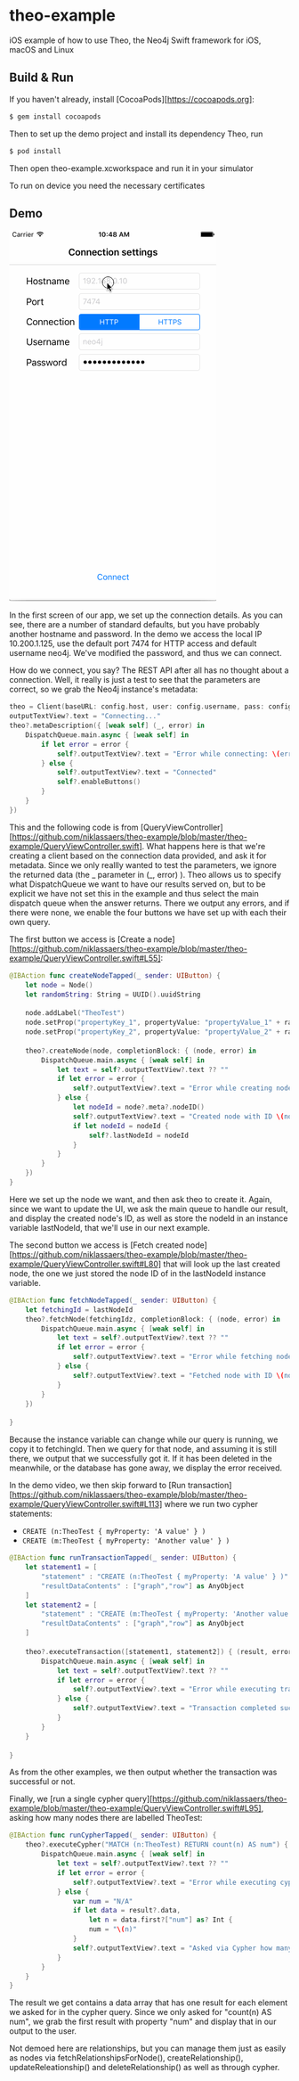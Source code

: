 # theo-example
iOS example of how to use Theo, the Neo4j Swift framework for iOS, macOS and Linux

## Build & Run

If you haven't already, install [CocoaPods][https://cocoapods.org]:

```bash
$ gem install cocoapods
```

Then to set up the demo project and install its dependency Theo, run

```bash
$ pod install
```

Then open theo-example.xcworkspace and run it in your simulator

To run on device you need the necessary certificates

## Demo

<img alt="Demo run of the application" src="Demo.gif"/>

In the first screen of our app, we set up the connection details. As you can see, there are a number of standard defaults, but you have probably another hostname and password. In the demo we access the local IP 10.200.1.125, use the default port 7474 for HTTP access and default username neo4j. We've modified the password, and thus we can connect.

How do we connect, you say? The REST API after all has no thought about a connection. Well, it really is just a test to see that the parameters are correct, so we grab the Neo4j instance's metadata:

```swift
theo = Client(baseURL: config.host, user: config.username, pass: config.password)
outputTextView?.text = "Connecting..."
theo?.metaDescription({ [weak self] (_, error) in
    DispatchQueue.main.async { [weak self] in
        if let error = error {
            self?.outputTextView?.text = "Error while connecting: \(error)"
        } else {
            self?.outputTextView?.text = "Connected"
            self?.enableButtons()
        }
    }
})
```

This and the following code is from [QueryViewController][https://github.com/niklassaers/theo-example/blob/master/theo-example/QueryViewController.swift].
What happens here is that we're creating a client based on the connection data provided, and ask it for metadata. Since we only reallly wanted to test the parameters, we ignore the returned data (the _ parameter in (_, error) ). Theo allows us to specify what DispatchQueue we want to have our results served on, but to be explicit we have not set this in the example and thus select the main dispatch queue when the answer returns. There we output any errors, and if there were none, we enable the four buttons we have set up with each their own query.

The first button we access is [Create a node][https://github.com/niklassaers/theo-example/blob/master/theo-example/QueryViewController.swift#L55]:

```swift
@IBAction func createNodeTapped(_ sender: UIButton) {
    let node = Node()
    let randomString: String = UUID().uuidString
    
    node.addLabel("TheoTest")
    node.setProp("propertyKey_1", propertyValue: "propertyValue_1" + randomString)
    node.setProp("propertyKey_2", propertyValue: "propertyValue_2" + randomString)
    
    theo?.createNode(node, completionBlock: { (node, error) in
        DispatchQueue.main.async { [weak self] in
            let text = self?.outputTextView?.text ?? ""
            if let error = error {
                self?.outputTextView?.text = "Error while creating node: \(error)\n\n\(text)"
            } else {
                let nodeId = node?.meta?.nodeID()
                self?.outputTextView?.text = "Created node with ID \(nodeId ?? "N/A")\n\n\(text)"
                if let nodeId = nodeId {
                    self?.lastNodeId = nodeId
                }
            }
        }
    })
}
```

Here we set up the node we want, and then ask theo to create it. Again, since we want to update the UI, we ask the main queue to handle our result, and display the created node's ID, as well as store the nodeId in an instance variable lastNodeId, that we'll use in our next example.

The second button we access is [Fetch created node][https://github.com/niklassaers/theo-example/blob/master/theo-example/QueryViewController.swift#L80] that will look up the last created node, the one we just stored the node ID of in the lastNodeId instance variable.

```swift
@IBAction func fetchNodeTapped(_ sender: UIButton) {
    let fetchingId = lastNodeId
    theo?.fetchNode(fetchingIdz, completionBlock: { (node, error) in
        DispatchQueue.main.async { [weak self] in
            let text = self?.outputTextView?.text ?? ""
            if let error = error {
                self?.outputTextView?.text = "Error while fetching node with ID '\(fetchingId)': \(error)\n\n\(text)"
            } else {
                self?.outputTextView?.text = "Fetched node with ID \(node?.meta?.nodeID() ?? "N/A") successfully\n\n\(text)"
            }
        }
    })

}
```
Because the instance variable can change while our query is running, we copy it to fetchingId. Then we query for that node, and assuming it is still there, we output that we successfully got it. If it has been deleted in the meanwhile, or the database has gone away, we display the error received.

In the demo video, we then skip forward to [Run transaction][https://github.com/niklassaers/theo-example/blob/master/theo-example/QueryViewController.swift#L113] where we run two cypher statements:
- ```CREATE (n:TheoTest { myProperty: 'A value' } )```
- ```CREATE (m:TheoTest { myProperty: 'Another value' } )```

```swift
@IBAction func runTransactionTapped(_ sender: UIButton) {
    let statement1 = [
        "statement" : "CREATE (n:TheoTest { myProperty: 'A value' } )" as AnyObject,
        "resultDataContents" : ["graph","row"] as AnyObject
    ]
    let statement2 = [
        "statement" : "CREATE (m:TheoTest { myProperty: 'Another value' } )" as AnyObject,
        "resultDataContents" : ["graph","row"] as AnyObject
    ]
    
    theo?.executeTransaction([statement1, statement2]) { (result, error) in
        DispatchQueue.main.async { [weak self] in
            let text = self?.outputTextView?.text ?? ""
            if let error = error {
                self?.outputTextView?.text = "Error while executing transaction: \(error)\n\n\(text)"
            } else {
                self?.outputTextView?.text = "Transaction completed successfully\n\n\(text)"
            }
        }
    }
    
}
```

As from the other examples, we then output whether the transaction was successful or not.

Finally, we [run a single cypher query][https://github.com/niklassaers/theo-example/blob/master/theo-example/QueryViewController.swift#L95], asking how many nodes there are labelled TheoTest:

```swift
@IBAction func runCypherTapped(_ sender: UIButton) {
    theo?.executeCypher("MATCH (n:TheoTest) RETURN count(n) AS num") { (result, error) in
        DispatchQueue.main.async { [weak self] in
            let text = self?.outputTextView?.text ?? ""
            if let error = error {
                self?.outputTextView?.text = "Error while executing cypher: \(error)\n\n\(text)"
            } else {
                var num = "N/A"
                if let data = result?.data,
                    let n = data.first?["num"] as? Int {
                    num = "\(n)"
                }
                self?.outputTextView?.text = "Asked via Cypher how many nodes there are with label TheoTest. Answer: \(num)\n\n\(text)"
            }
        }
    }
}
```

The result we get contains a data array that has one result for each element we asked for in the cypher query. Since we only asked for "count(n) AS num", we grab the first result with property "num" and display that in our output to the user.

Not demoed here are relationships, but you can manage them just as easily as nodes via fetchRelationshipsForNode(), createRelationship(), updateReleationship() and deleteRelationship() as well as through cypher.